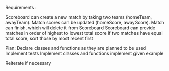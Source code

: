 Requirements:

Scoreboard can create a new match by taking two teams (homeTeam, awayTeam).
Match scores can be updated (homeScore, awayScore).
Match can finish, which will delete it from Scoreboard
Scoreboard can provide matches in order of highest to lowest total score
    If two matches have equal total score, sort those by most recent first

Plan:
Declare classes and functions as they are planned to be used
Implement tests
Implement classes and functions
implement given example

Reiterate if necessary
